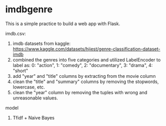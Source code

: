 # imdbgenre

This is a simple practice to build a web app with Flask. 

imdb.csv: 

  1. imdb datasets from kaggle:  https://www.kaggle.com/datasets/hijest/genre-classification-dataset-imdb
  2. combined the genres into five categories and utilized LabelEncoder to label as: 0: "action", 1: "comedy", 2: "documentary", 3: "drama", 4: "short"
  3. add "year" and "title" columns by extracting from the movie column
  4. clean the "title" and "summary" columns by removing the stopwords, lowercase, etc. 
  5. clean the "year" column by removing the tuples with wrong and unreasonable values. 

model
  1. Tfidf + Naive Bayes
